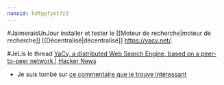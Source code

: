 ```yaml
---
nanoid: hdfppfyot7z2
---
```

#JaimeraisUnJour installer et tester le [[Moteur de recherche|moteur de recherche]] [[Décentralisé|décentralisé]] <https://yacy.net/>.

#JeLis le thread [YaCy, a distributed Web Search Engine, based on a peer-to-peer network | Hacker News](https://news.ycombinator.com/item?id=39612950)
- Je suis tombé sur [ce commentaire que je trouve intéressant](https://news.ycombinator.com/item?id=39616244)
